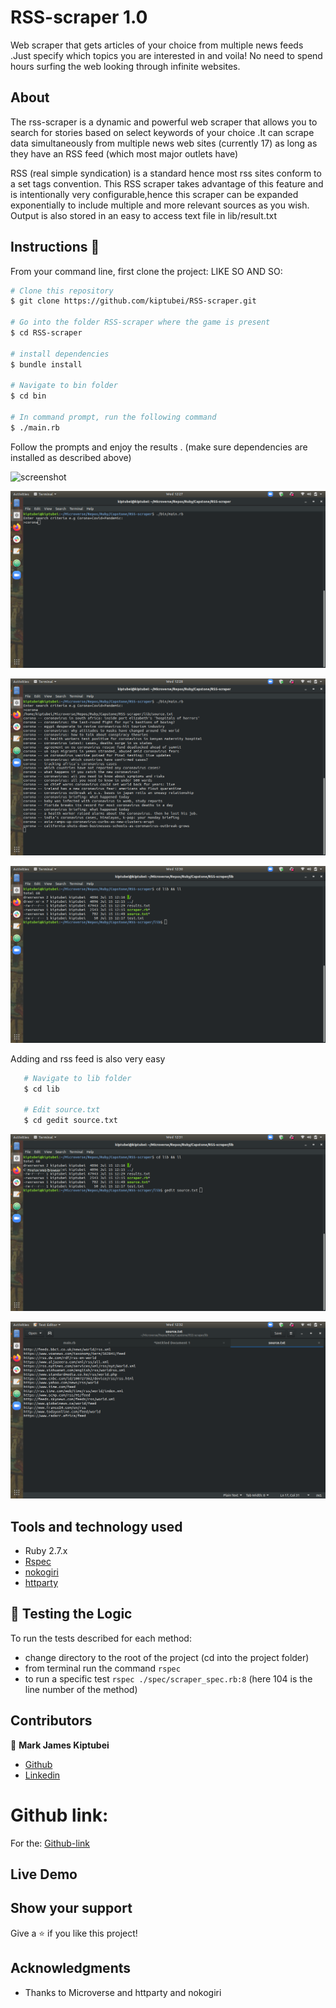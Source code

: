 # RSS-scraper 1.0

Web scraper that gets articles of your choice from multiple news feeds .Just specify which topics
you are interested in and voila! No need to spend hours surfing the web looking through infinite websites.

## About

The rss-scraper is a dynamic and powerful web scraper that allows you to search for stories based
on select keywords of your choice .It can scrape data simultaneously from multiple news web sites (currently 17) as long as they have an RSS feed (which most major outlets have)

RSS (real simple syndication) is a standard hence most rss sites conform to a set tags convention.
This RSS scraper takes advantage of this feature and is intentionally very configurable,hence this scraper can be expanded exponentially to include multiple and more relevant sources as you wish.
Output is also stored in an easy to access text file in lib/result.txt

## Instructions 🔧

From your command line, first clone the project: LIKE SO AND SO:

```bash
# Clone this repository
$ git clone https://github.com/kiptubei/RSS-scraper.git

# Go into the folder RSS-scraper where the game is present
$ cd RSS-scraper

# install dependencies
$ bundle install

# Navigate to bin folder
$ cd bin

# In command prompt, run the following command
$ ./main.rb
```

Follow the prompts and enjoy the results .
(make sure dependencies are installed as described above)

![screenshot](./img/start_scraper.png.png)

![screenshot](./img/enter_search_criteria.png)

![screenshot](./img/view_results.png)

![screenshot](./img/locate_results.png)

Adding and rss feed is also very easy

```bash
   # Navigate to lib folder
   $ cd lib

   # Edit source.txt
   $ cd gedit source.txt
```

![screenshot](./img/add_rss_feeds_1.png)

![screenshot](./img/add_rss_feeds_2.png)

## Tools and technology used

- Ruby 2.7.x
- [Rspec](https://rspec.info/)
- [nokogiri](https://nokogiri.org/)
- [httparty](https://github.com/jnunemaker/httparty)

## 🔨 Testing the Logic

To run the tests described for each method:

- change directory to the root of the project (cd into the project folder)
- from terminal run the command `rspec`
- to run a specific test `rspec ./spec/scraper_spec.rb:8` (here 104 is the line number of the method)

## Contributors

​👤 **Mark James Kiptubei**

- [Github](https://github.com/kiptubei)
- [Linkedin](https://www.linkedin.com/in/mark-james-k-aa875829/)

# Github link:

For the: [Github-link](https://github.com/kiptubei/RSS-scraper/)

## Live Demo

## Show your support

Give a ⭐️ if you like this project!

## Acknowledgments

- Thanks to Microverse and httparty and nokogiri
